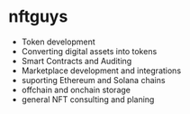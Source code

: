 # nftguys

- Token development
- Converting digital assets into tokens
- Smart Contracts and Auditing
- Marketplace development and integrations
- suporting Ethereum and Solana chains
- offchain and onchain storage 
- general NFT consulting and planing

